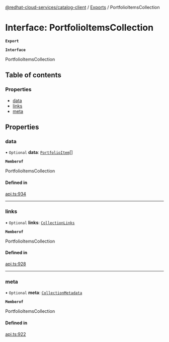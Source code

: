 [@redhat-cloud-services/catalog-client](../README.md) / [Exports](../modules.md) / PortfolioItemsCollection

# Interface: PortfolioItemsCollection

**`Export`**

**`Interface`**

PortfolioItemsCollection

## Table of contents

### Properties

- [data](PortfolioItemsCollection.md#data)
- [links](PortfolioItemsCollection.md#links)
- [meta](PortfolioItemsCollection.md#meta)

## Properties

### data

• `Optional` **data**: [`PortfolioItem`](PortfolioItem.md)[]

**`Memberof`**

PortfolioItemsCollection

#### Defined in

[api.ts:934](https://github.com/mkholjuraev/javascript-clients/blob/master/packages/catalog/api.ts#L934)

___

### links

• `Optional` **links**: [`CollectionLinks`](CollectionLinks.md)

**`Memberof`**

PortfolioItemsCollection

#### Defined in

[api.ts:928](https://github.com/mkholjuraev/javascript-clients/blob/master/packages/catalog/api.ts#L928)

___

### meta

• `Optional` **meta**: [`CollectionMetadata`](CollectionMetadata.md)

**`Memberof`**

PortfolioItemsCollection

#### Defined in

[api.ts:922](https://github.com/mkholjuraev/javascript-clients/blob/master/packages/catalog/api.ts#L922)
